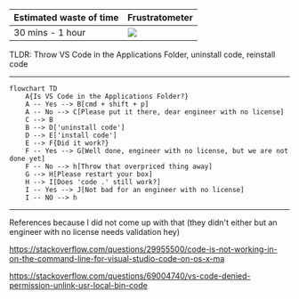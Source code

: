 | Estimated waste of time     | Frustratometer |
| ----------- | ----------- |
| 30 mins - 1 hour      | ![](https://geps.dev/progress/10?dangerColor=006600)       |



TLDR: Throw VS Code in the Applications Folder, uninstall code, reinstall code

---

```mermaid
flowchart TD
    A{Is VS Code in the Applications Folder?}
    A -- Yes --> B[cmd + shift + p]
    A -- No --> C[Please put it there, dear engineer with no license]
    C --> B
    B --> D['uninstall code']
    D --> E['install code']
    E --> F{Did it work?}
    F -- Yes --> G[Well done, engineer with no license, but we are not done yet]
    F -- No --> h[Throw that overpriced thing away]
    G --> H[Please restart your box]
    H --> I[Does 'code .' still work?]
    I -- Yes --> J[Not bad for an engineer with no license]
    I -- NO --> h
```

---


  References because I did not come up with that (they didn't either but an engineer with no license needs validation hey)
  
  https://stackoverflow.com/questions/29955500/code-is-not-working-in-on-the-command-line-for-visual-studio-code-on-os-x-ma

  https://stackoverflow.com/questions/69004740/vs-code-denied-permission-unlink-usr-local-bin-code
